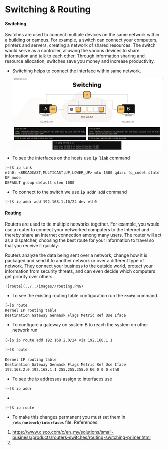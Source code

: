 # Switching & Routing 

 #### Switching

Switches are used to connect multiple devices on the same network within a building or campus. For example, a switch can connect your computers, printers and servers, creating a network of shared resources. The switch would serve as a controller, allowing the various devices to share information and talk to each other. Through information sharing and resource allocation, switches save you money and increase productivity.

  - Switching helps to connect the interface within same network.

    ![switch](../../images//switch.PNG)

  - To see the interfaces on the hosts use **`ip link`** command

  ```
  [~]$ ip link
  eth0: <BROADCAST,MULTICAST,UP,LOWER_UP> mtu 1500 qdisc fq_codel state UP mode
  DEFAULT group default qlen 1000
  ```

  -  To connect to the switch we use **`ip addr add`** command

  ```
  [~]$ ip addr add 192.168.1.10/24 dev eth0
  ```

  #### Routing

Routers are used to tie multiple networks together. For example, you would use a router to connect your networked computers to the Internet and thereby share an Internet connection among many users. The router will act as a dispatcher, choosing the best route for your information to travel so that you receive it quickly.

Routers analyze the data being sent over a network, change how it is packaged and send it to another network or over a different type of network. They connect your business to the outside world, protect your information from security threats, and can even decide which computers get priority over others.


    ![route](../../images//routing.PNG)

  - To see the existing routing table configuration run the **`route`** command.

  ```
  [~]$ route
  Kernel IP routing table
  Destination Gateway Genmask Flags Metric Ref Use Iface
  ```

  - To configure a gateway on system B to reach the system on other network run

  ```
  [~]$ ip route add 192.168.2.0/24 via 192.168.1.1
  ```
  
  ```
  [~]$ route
  
  Kernel IP routing table
  Destination Gateway Genmask Flags Metric Ref Use Iface
  192.168.2.0 192.168.1.1 255.255.255.0 UG 0 0 0 eth0
  ```

  - To see the ip addresses assign to interfaces use

  ```
  [~]$ ip addr
  ```

  - 

  ```
  [~]$ ip route
  ```

  - To make this changes permanent you must set them in **`/etc/network/interfaces`** file.
References:
1. https://www.cisco.com/c/en_my/solutions/small-business/products/routers-switches/routing-switching-primer.html
2. 
